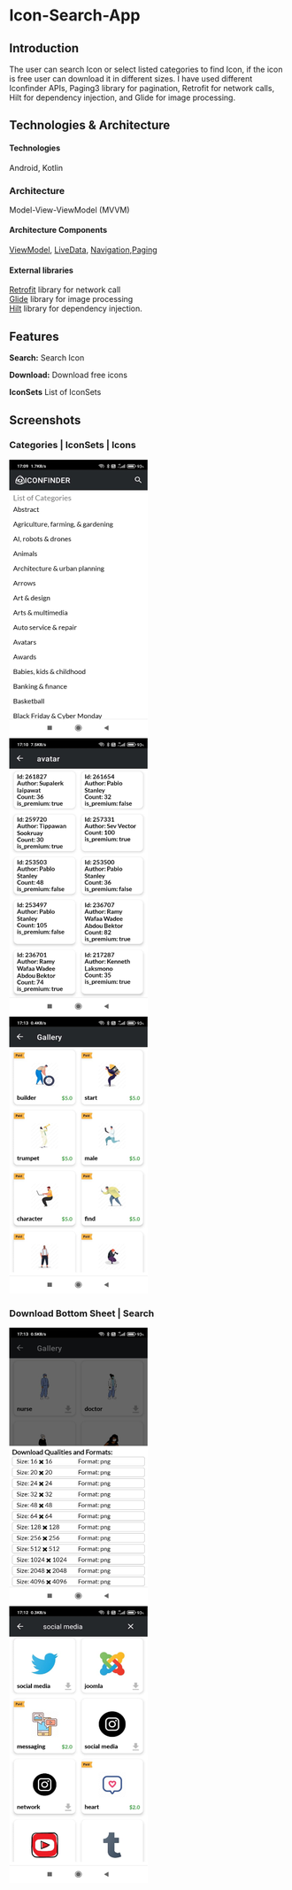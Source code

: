 # Icon-Search-App

## Introduction
The user can search Icon or select listed categories to find Icon, if the icon is free user can download it in different sizes.
I have used different Iconfinder APIs, Paging3 library for pagination, Retrofit for network calls, Hilt for dependency injection, and Glide for image processing.

## Technologies & Architecture 

#### Technologies
Android, Kotlin

### Architecture 
Model-View-ViewModel (MVVM)

#### Architecture Components
[ViewModel](https://developer.android.com/topic/libraries/architecture/viewmodel), [LiveData](https://developer.android.com/topic/libraries/architecture/livedata), 
[Navigation](https://developer.android.com/guide/navigation/),[Paging](https://developer.android.com/topic/libraries/architecture/paging/v3-overview)

#### External libraries 
[Retrofit](https://square.github.io/retrofit/) library for network call<br>
[Glide](https://github.com/bumptech/glide) library for image processing<br> 
[Hilt](https://developer.android.com/training/dependency-injection/hilt-android) library for dependency injection.



## Features

**Search:** Search Icon 

**Download:** Download free icons

**IconSets** List of IconSets 


## Screenshots

### Categories | IconSets | Icons

<p align = "left" >
  <img width="250" height="500" src="iconfinder_images/categories.jpeg" > <img >  <img > <img >
  <img width="250" height="500"  src="iconfinder_images/icon_sets.jpeg">  <img > <img > <img >
  <img width="250" height="500" src="iconfinder_images/gallery.jpeg" >  <img > <img > <img >
</p>

### Download Bottom Sheet | Search 

<p align = "left" >
  <img width="250" height="500" src="iconfinder_images/download_bottom_sheet.jpeg" > <img >  <img > <img >
  <img width="250" height="500"  src="iconfinder_images/search.jpeg">  <img > <img > <img >
</p>
